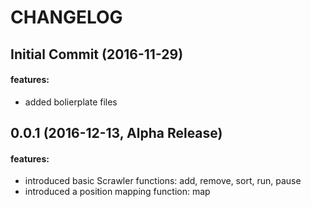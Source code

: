 CHANGELOG
=========

## Initial Commit (2016-11-29)

#### features:
 - added bolierplate files

## 0.0.1 (2016-12-13, Alpha Release)

#### features:
 - introduced basic Scrawler functions: add, remove, sort, run, pause
 - introduced a position mapping function: map

